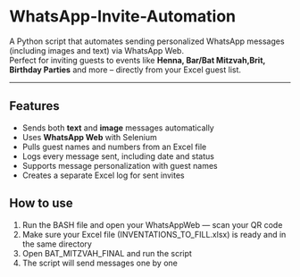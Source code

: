 # WhatsApp-Invite-Automation

A Python script that automates sending personalized WhatsApp messages (including images and text) via WhatsApp Web.  
Perfect for inviting guests to events like **Henna, Bar/Bat Mitzvah,Brit, Birthday Parties** and more – directly from your Excel guest list.

---

##  Features

-  Sends both **text** and **image** messages automatically
-  Uses **WhatsApp Web** with Selenium 
-  Pulls guest names and numbers from an Excel file
-  Logs every message sent, including date and status
-  Supports message personalization with guest names
-  Creates a separate Excel log for sent invites

##  How to use

1. Run the BASH file and open your WhatsAppWeb — scan your QR code
2. Make sure your Excel file (INVENTATIONS_TO_FILL.xlsx) is ready and in the same directory 
3. Open BAT_MITZVAH_FINAL and run the script
4. The script will send messages one by one
  
